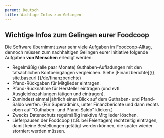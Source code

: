 ```yaml
---
parent: Deutsch
title: Wichtige Infos zum Gelingen
---
```


## Wichtige Infos zum Gelingen eurer Foodcoop

Die Software übernimmt zwar sehr viele Aufgaben im Foodcoop-Alltag, dennoch müssen zum nachhaltigen Gelingen eurer Initiative folgende Aufgaben **von Menschen** erledigt werden:

* Regelmäßig (alle paar Monate) Guthaben-Aufladungen mit den tatsächlichen Kontoeingängen vergleichen. Siehe [Finanzberichte]({{ site.baseurl }}/de/finanzberichte)
* Pfand-Rückgaben für Mitglieder eintragen.
* Pfand-Rücknahme für Hersteller eintragen (und evtl. Ausgleichszahlungen tätigen und eintragen).
* Zumindest einmal jährlich einen Blick auf dem Guthaben- und Pfand-Saldo werfen. (Für Superadmins, unter Finanzberichte und dann rechts oben auf "Guthaben- und Pfand-Saldo" klicken.)
* Zwecks Datenschutz regelmäßig inaktive Mitglieder löschen.
* Lieferpausen der Foodcoop (z.B. bei Feiertagen) rechtzeitig eintragen, damit keine Bestellungen getätigt werden können, die später wieder storniert werden müssen.